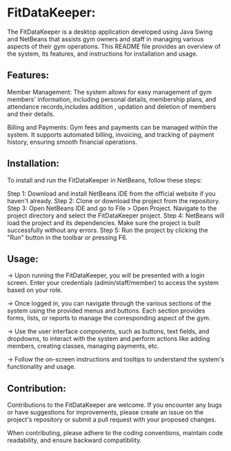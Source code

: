 # FitDataKeeper:


The FitDataKeeper is a desktop application developed using Java Swing and NetBeans that assists gym owners and staff in managing various aspects of their gym operations. This README file provides an overview of the system, its features, and instructions for installation and usage.

## Features:

 Member Management: The system allows for easy management of gym members' information, including personal details, membership plans, and attendance records,includes addition , updation and deletion of members and their details. 
 
  Billing and Payments: Gym fees and payments can be managed within the system. It supports automated billing, invoicing, and tracking of payment history, ensuring smooth financial operations.
  
 ## Installation:
 
 To install and run the FitDataKeeper in NetBeans, follow these steps:

Step 1: Download and install NetBeans IDE from the official website if you haven't already.
Step 2: Clone or download the project from the repository.
Step 3: Open NetBeans IDE and go to File > Open Project. Navigate to the project directory and select the FitDataKeeper project.
Step 4: NetBeans will load the project and its dependencies. Make sure the project is built successfully without any errors.
Step 5: Run the project by clicking the "Run" button in the toolbar or pressing F6.

## Usage:
-> Upon running the FitDataKeeper, you will be presented with a login screen. Enter your credentials (admin/staff/member) to access the system based on your role.

-> Once logged in, you can navigate through the various sections of the system using the provided menus and buttons. Each section provides forms, lists, or reports to manage the corresponding aspect of the gym.

-> Use the user interface components, such as buttons, text fields, and dropdowns, to interact with the system and perform actions like adding members, creating classes, managing payments, etc.

-> Follow the on-screen instructions and tooltips to understand the system's functionality and usage.

## Contribution:

Contributions to the FitDataKeeper are welcome. If you encounter any bugs or have suggestions for improvements, please create an issue on the project's repository or submit a pull request with your proposed changes.

When contributing, please adhere to the coding conventions, maintain code readability, and ensure backward compatibility.
